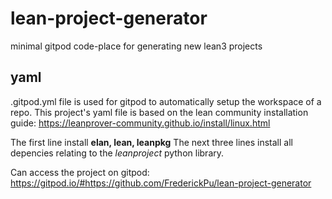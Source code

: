 # lean-project-generator
minimal gitpod code-place for generating new lean3 projects

## yaml
.gitpod.yml file is used for gitpod to automatically setup the workspace of a repo.
This project's yaml file is based on the lean community installation guide: https://leanprover-community.github.io/install/linux.html

The first line install **elan, lean, leanpkg**
The next three lines install all depencies relating to the *leanproject* python library.


Can access the project on gitpod:
https://gitpod.io/#https://github.com/FrederickPu/lean-project-generator

